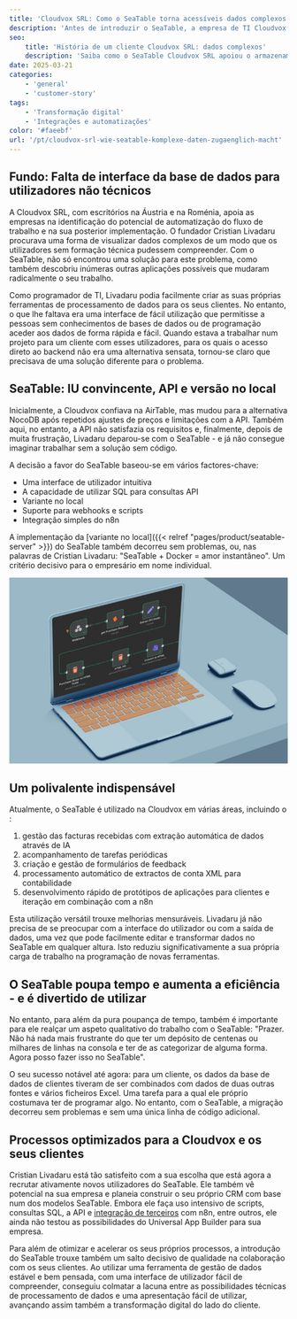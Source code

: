 ```yaml
---
title: 'Cloudvox SRL: Como o SeaTable torna acessíveis dados complexos'
description: 'Antes de introduzir o SeaTable, a empresa de TI Cloudvox SRL utilizava o Excel e vários outros sistemas. Verificou-se que faltava um ponto central para a recolha de dados - um local onde os dados pudessem não só ser armazenados, mas também tornados acessíveis a terceiros e, ao mesmo tempo, servir de base para ferramentas personalizadas.'
seo:
    title: 'História de um cliente Cloudvox SRL: dados complexos'
    description: 'Saiba como o SeaTable Cloudvox SRL apoiou o armazenamento centralizado de dados e acelerou o trabalho colaborativo'
date: 2025-03-21
categories:
    - 'general'
    - 'customer-story'
tags:
    - 'Transformação digital'
    - 'Integrações e automatizações'
color: '#faeebf'
url: '/pt/cloudvox-srl-wie-seatable-komplexe-daten-zugaenglich-macht'
---
```


## Fundo: Falta de interface da base de dados para utilizadores não técnicos

A Cloudvox SRL, com escritórios na Áustria e na Roménia, apoia as empresas na identificação do potencial de automatização do fluxo de trabalho e na sua posterior implementação. O fundador Cristian Livadaru procurava uma forma de visualizar dados complexos de um modo que os utilizadores sem formação técnica pudessem compreender. Com o SeaTable, não só encontrou uma solução para este problema, como também descobriu inúmeras outras aplicações possíveis que mudaram radicalmente o seu trabalho.

Como programador de TI, Livadaru podia facilmente criar as suas próprias ferramentas de processamento de dados para os seus clientes. No entanto, o que lhe faltava era uma interface de fácil utilização que permitisse a pessoas sem conhecimentos de bases de dados ou de programação aceder aos dados de forma rápida e fácil. Quando estava a trabalhar num projeto para um cliente com esses utilizadores, para os quais o acesso direto ao backend não era uma alternativa sensata, tornou-se claro que precisava de uma solução diferente para o problema.

## SeaTable: IU convincente, API e versão no local

Inicialmente, a Cloudvox confiava na AirTable, mas mudou para a alternativa NocoDB após repetidos ajustes de preços e limitações com a API. Também aqui, no entanto, a API não satisfazia os requisitos e, finalmente, depois de muita frustração, Livadaru deparou-se com o SeaTable - e já não consegue imaginar trabalhar sem a solução sem código.

A decisão a favor do SeaTable baseou-se em vários factores-chave:

- Uma interface de utilizador intuitiva
- A capacidade de utilizar SQL para consultas API
- Variante no local
- Suporte para webhooks e scripts
- Integração simples do n8n

A implementação da [variante no local]({{< relref "pages/product/seatable-server" >}}) do SeaTable também decorreu sem problemas, ou, nas palavras de Cristian Livadaru: "SeaTable + Docker = amor instantâneo". Um critério decisivo para o empresário em nome individual.

![Tapete com grafismos](Cloudvox_n8n-Integration.jpg)

## Um polivalente indispensável

Atualmente, o SeaTable é utilizado na Cloudvox em várias áreas, incluindo o :

1. gestão das facturas recebidas com extração automática de dados através de IA
1. acompanhamento de tarefas periódicas
1. criação e gestão de formulários de feedback
1. processamento automático de extractos de conta XML para contabilidade
1. desenvolvimento rápido de protótipos de aplicações para clientes e iteração em combinação com a n8n

Esta utilização versátil trouxe melhorias mensuráveis. Livadaru já não precisa de se preocupar com a interface do utilizador ou com a saída de dados, uma vez que pode facilmente editar e transformar dados no SeaTable em qualquer altura. Isto reduziu significativamente a sua própria carga de trabalho na programação de novas ferramentas.

## O SeaTable poupa tempo e aumenta a eficiência - e é divertido de utilizar

No entanto, para além da pura poupança de tempo, também é importante para ele realçar um aspeto qualitativo do trabalho com o SeaTable: "Prazer. Não há nada mais frustrante do que ter um depósito de centenas ou milhares de linhas na consola e ter de as categorizar de alguma forma. Agora posso fazer isso no SeaTable".

O seu sucesso notável até agora: para um cliente, os dados da base de dados de clientes tiveram de ser combinados com dados de duas outras fontes e vários ficheiros Excel. Uma tarefa para a qual ele próprio costumava ter de programar algo. No entanto, com o SeaTable, a migração decorreu sem problemas e sem uma única linha de código adicional.

## Processos optimizados para a Cloudvox e os seus clientes

Cristian Livadaru está tão satisfeito com a sua escolha que está agora a recrutar ativamente novos utilizadores do SeaTable. Ele também vê potencial na sua empresa e planeia construir o seu próprio CRM com base num dos modelos SeaTable. Embora ele faça uso intensivo de scripts, consultas SQL, a API e [integração de terceiros](https://seatable.io/integrationen/) com n8n, entre outros, ele ainda não testou as possibilidades do Universal App Builder para sua empresa.

Para além de otimizar e acelerar os seus próprios processos, a introdução do SeaTable trouxe também um salto decisivo de qualidade na colaboração com os seus clientes. Ao utilizar uma ferramenta de gestão de dados estável e bem pensada, com uma interface de utilizador fácil de compreender, conseguiu colmatar a lacuna entre as possibilidades técnicas de processamento de dados e uma apresentação fácil de utilizar, avançando assim também a transformação digital do lado do cliente.
